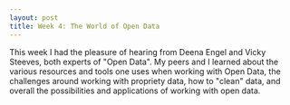 ```yaml
---
layout: post
title: Week 4: The World of Open Data 
---
```


This week I had the pleasure of hearing from Deena Engel and Vicky Steeves, both experts of "Open Data". My peers and I learned about the various resources and tools one uses when working with Open Data, the challenges around working with propriety data, how to "clean" data, and overall the possibilities and applications of working with open data. 


